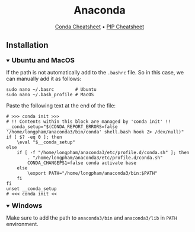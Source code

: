 <div align="center">

Anaconda
=============================

<p align="center">
  <a href="../../data/pdf/conda_cheatsheet.pdf">Conda Cheatsheet</a> •
  <a href="../../data/pdf/pip_cheatsheet.pdf">PIP Cheatsheet</a>
</p>
</div>

## Installation

<details open>
<summary><b style="font-size:18px">Ubuntu and MacOS</b></summary>

If the path is not automatically add to the `.bashrc` file. So in this case, we can manually add it as follows:

```shell
sudo nano ~/.basrc        # Ubuntu
sudo nano ~/.bash_profile # MacOS
```

Paste the following text at the end of the file:

```shell
# >>> conda init >>>
# !! Contents within this block are managed by 'conda init' !!
__conda_setup="$(CONDA_REPORT_ERRORS=false '/home/longpham/anaconda3/bin/conda' shell.bash hook 2> /dev/null)"
if [ $? -eq 0 ]; then
    \eval "$__conda_setup"
else
    if [ -f "/home/longpham/anaconda3/etc/profile.d/conda.sh" ]; then
        . "/home/longpham/anaconda3/etc/profile.d/conda.sh"
        CONDA_CHANGEPS1=false conda activate base
    else
        \export PATH="/home/longpham/anaconda3/bin:$PATH"
    fi
fi
unset __conda_setup
# <<< conda init <<
```

</details>

<details open>
<summary><b style="font-size:18px">Windows</b></summary>

Make sure to add the path to `anaconda3/bin` and `anaconda3/lib` in `PATH` environment.
</details>
